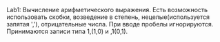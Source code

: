 Lab1:
Вычисление арифметического выражения.
Есть возможность использовать скобки, возведение в степень, нецелые(используется запятая ','), отрицательные числа.
При вводе пробелы игнорируются.
Принимаются записи типа 1,(1,0) и ,1(0,1).